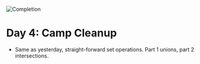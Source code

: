 
![Completion](https://img.shields.io/badge/Completed-Parts%201%20%26%202-green.svg)
<h1>Day 4: Camp Cleanup</h1>

* Same as yesterday, straight-forward set operations. Part 1 unions, part 2 intersections.